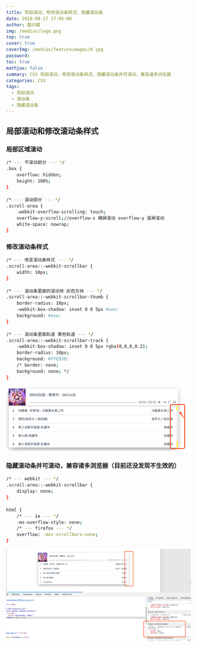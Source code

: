 ```yaml
---
title: 局部滚动、修改滚动条样式、隐藏滚动条
date: 2018-08-17 17:05:00
author: 龍の蝶
img: /medias/logo.png
top: true
cover: true
coverImg: /medias/featureimages/0.jpg
password: 
toc: true
mathjax: false
summary: CSS 局部滚动、修改滚动条样式、隐藏滚动条并可滚动，兼容诸多浏览器
categories: CSS
tags:
  - 局部滚动
  - 滚动条
  - 隐藏滚动条
---
```


## 局部滚动和修改滚动条样式

### 局部区域滚动

``` bash
/* --- 不滚动部分 --- */
.box {
    overflow: hidden;
    height: 100%;
}

/* --- 滚动部分 --- */
.scroll-area {
    -webkit-overflow-scrolling: touch;
    overflow-y:scroll;//overflow-x 横屏滚动 overflow-y 竖屏滚动
    white-space: nowrap;
}
```

### 修改滚动条样式

``` bash
/* --- 改变滚动条样式 --- */
.scroll-area::-webkit-scrollbar {
	width: 10px;
}

/* --- 滚动条里面的滚动块 灰色方块 --- */
.scroll-area::-webkit-scrollbar-thumb {
	border-radius: 10px;
	-webkit-box-shadow: inset 0 0 5px #eee;
	background: #eee;
}

/* --- 滚动条里面轨道 黄色轨道 --- */
.scroll-area::-webkit-scrollbar-track {
	-webkit-box-shadow: inset 0 0 5px rgba(0,0,0,0.2);
	border-radius: 10px;
	background: #FFEB3B;
	/* border: none;
	background: none; */
}
```

![样图](/medias/illustration/scroll.png)


### 隐藏滚动条并可滚动，兼容诸多浏览器（目前还没发现不生效的）

``` bash
/* --- webkit --- */
.scroll-area::-webkit-scrollbar {
    display: none;
}

html {
	/* --- ie --- */
	-ms-overflow-style: none;
	/* --- firefox --- */
	overflow: -moz-scrollbars-none;
}
```

![样图](/medias/illustration/scrollHidden.png)